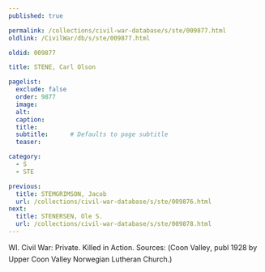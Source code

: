 ```yaml
---
published: true

permalink: /collections/civil-war-database/s/ste/009877.html
oldlink: /CivilWar/db/s/ste/009877.html

oldid: 009877

title: STENE, Carl Olson

pagelist:
  exclude: false
  order: 9877
  image: 
  alt:
  caption:
  title:
  subtitle:      # Defaults to page subtitle
  teaser:

category: 
  - S 
  - STE

previous:
  title: STEMGRIMSON, Jacob
  url: /collections/civil-war-database/s/ste/009876.html  
next:
  title: STENERSEN, Ole S.
  url: /collections/civil-war-database/s/ste/009878.html   
---
```

WI. Civil War: Private. Killed in Action. Sources: (&#147;Coon Valley&#148;, publ 1928 by Upper Coon Valley Norwegian Lutheran Church.)